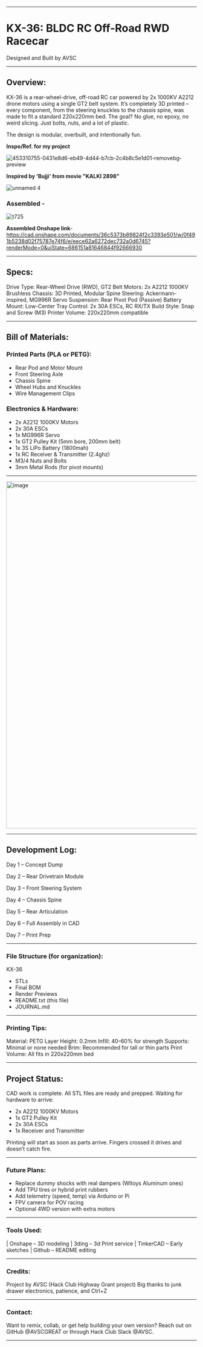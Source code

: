
---

# KX-36: BLDC RC Off-Road RWD Racecar
Designed and Built by AVSC

---

## Overview:

KX-36 is a rear-wheel-drive, off-road RC car powered by 2x 1000KV A2212 drone motors using a single GT2 belt system. It’s completely 3D printed – every component, from the steering knuckles to the chassis spine, was made to fit a standard 220x220mm bed. The goal? No glue, no epoxy, no weird slicing. Just bolts, nuts, and a lot of plastic.

The design is modular, overbuilt, and intentionally fun.

**Inspo/Ref. for my project**


![453310755-0431e8d6-eb49-4d44-b7cb-2c4b8c5e1d01-removebg-preview](https://github.com/user-attachments/assets/89af0f78-43d7-413d-b778-d0ff10778662)


**Inspired by 'Bujji' from movie "KALKI 2898"**


![unnamed 4](https://github.com/user-attachments/assets/31dc5ff0-5aa1-4e0c-97ce-e81dd88f7876)


### Assembled - 


![t725](https://github.com/user-attachments/assets/143fd634-8fcf-47b4-a90a-ccd8b17d670a)


**Assembled Onshape link**- [https://cad.onshape.com/documents/36c5373b89824f2c3393e501/w/0f491b5238d02f75787e74f6/e/eece62a6272dec732a0d6745?renderMode=0&uiState=686151a81646844f92666930
](url)

---

## Specs:

Drive Type: Rear-Wheel Drive (RWD), GT2 Belt
Motors: 2x A2212 1000KV Brushless
Chassis: 3D Printed, Modular Spine
Steering: Ackermann-inspired, MG996R Servo
Suspension: Rear Pivot Pod (Passive)
Battery Mount: Low-Center Tray
Control: 2x 30A ESCs, RC RX/TX
Build Style: Snap and Screw (M3)
Printer Volume: 220x220mm compatible

---

## Bill of Materials:

### Printed Parts (PLA or PETG):

* Rear Pod and Motor Mount
* Front Steering Axle
* Chassis Spine 
* Wheel Hubs and Knuckles
* Wire Management Clips

### Electronics & Hardware:

* 2x A2212 1000KV Motors
* 2x 30A ESCs
* 1x MG996R Servo
* 1x GT2 Pulley Kit (5mm bore, 200mm belt)
* 1x 3S LiPo Battery (1800mah)
* 1x RC Receiver & Transmitter (2.4ghz)
* M3/4 Nuts and Bolts
* 3mm Metal Rods (for pivot mounts)

---

<img width="919" alt="image" src="https://github.com/user-attachments/assets/bcc81950-2d82-41cf-a9cb-286526a27363" />


---

## Development Log:

Day 1 – Concept Dump

Day 2 – Rear Drivetrain Module

Day 3 – Front Steering System

Day 4 – Chassis Spine

Day 5 – Rear Articulation

Day 6 – Full Assembly in CAD

Day 7 – Print Prep

---

### File Structure (for organization):

KX-36

* STLs
* Final BOM
* Render Previews
* README.txt (this file)
* JOURNAL.md

---

### Printing Tips:

Material: PETG
Layer Height: 0.2mm
Infill: 40–60% for strength
Supports: Minimal or none needed
Brim: Recommended for tall or thin parts
Print Volume: All fits in 220x220mm bed

---

## Project Status:

CAD work is complete. All STL files are ready and prepped.
Waiting for hardware to arrive:

* 2x A2212 1000KV Motors
* 1x GT2 Pulley Kit
* 2x 30A ESCs
* 1x Receiver and Transmitter

Printing will start as soon as parts arrive. Fingers crossed it drives and doesn’t catch fire.

---

### Future Plans:

* Replace dummy shocks with real dampers (Wltoys Aluminum ones)
* Add TPU tires or hybrid print rubbers
* Add telemetry (speed, temp) via Arduino or Pi
* FPV camera for POV racing
* Optional 4WD version with extra motors

---

### Tools Used:

| Onshape – 3D modeling
| 3ding – 3d Print service
| TinkerCAD – Early sketches
| Github – README editing

---

### Credits:

Project by AVSC (Hack Club Highway Grant project)
Big thanks to junk drawer electronics, patience, and Ctrl+Z

---

### Contact:

Want to remix, collab, or get help building your own version?
Reach out on GitHub @AVSCGREAT or through Hack Club Slack @AVSC.

---

